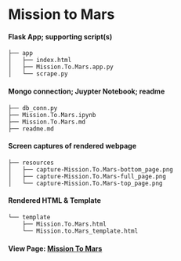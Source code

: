 # Mission to Mars

#### Flask App; supporting script(s)
```
├── app
│   ├── index.html
│   ├── Mission.To.Mars.app.py
│   └── scrape.py
```

#### Mongo connection; Juypter Notebook; readme
```
├── db_conn.py
├── Mission.To.Mars.ipynb
├── Mission.To.Mars.md
├── readme.md
```

#### Screen captures of rendered webpage
```
├── resources
│   ├── capture-Mission.To.Mars-bottom_page.png
│   ├── capture-Mission.To.Mars-full_page.png
│   └── capture-Mission.To.Mars-top_page.png
```

#### Rendered HTML & Template
```
└── template
    ├── Mission.To.Mars.html
    └── Mission.to.Mars_template.html
```    

#### View Page: [Mission To Mars](https://cghayes99.github.io/Mission.To.Mars)

